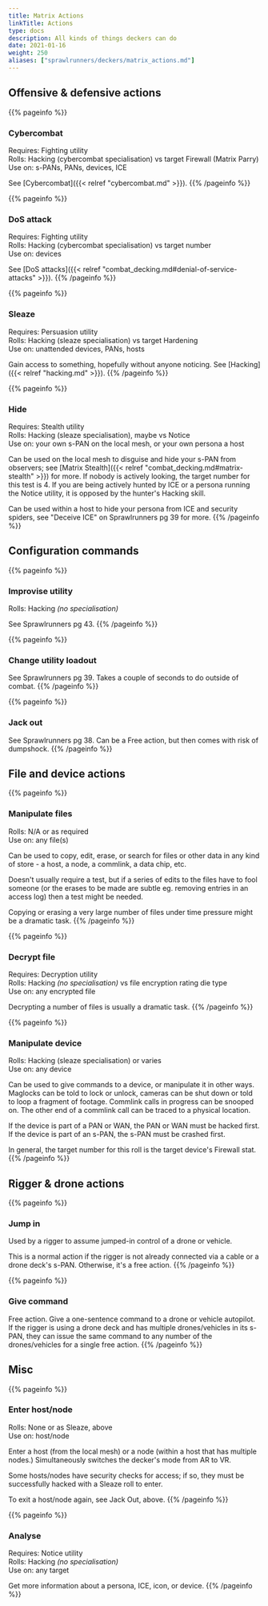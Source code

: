 ```yaml
---
title: Matrix Actions
linkTitle: Actions
type: docs
description: All kinds of things deckers can do
date: 2021-01-16
weight: 250
aliases: ["sprawlrunners/deckers/matrix_actions.md"]
---
```


## Offensive & defensive actions

{{% pageinfo %}} 
### Cybercombat
Requires: Fighting utility \
Rolls: Hacking (cybercombat specialisation) vs target Firewall (Matrix Parry) \
Use on: s-PANs, PANs, devices, ICE

See [Cybercombat]({{< relref "cybercombat.md" >}}).
{{% /pageinfo %}} 

{{% pageinfo %}} 
### DoS attack
Requires: Fighting utility \
Rolls: Hacking (cybercombat specialisation) vs target number \
Use on: devices

See [DoS attacks]({{< relref "combat_decking.md#denial-of-service-attacks" >}}).
{{% /pageinfo %}} 


{{% pageinfo %}} 
### Sleaze
Requires: Persuasion utility \
Rolls: Hacking (sleaze specialisation) vs target Hardening \
Use on: unattended devices, PANs, hosts

Gain access to something, hopefully without anyone noticing. See [Hacking]({{< relref "hacking.md" >}}).
{{% /pageinfo %}} 


{{% pageinfo %}} 
### Hide
Requires: Stealth utility \
Rolls: Hacking (sleaze specialisation), maybe vs Notice \
Use on: your own s-PAN on the local mesh, or your own persona a host

Can be used on the local mesh to disguise and hide your s-PAN from observers; see [Matrix Stealth]({{< relref "combat_decking.md#matrix-stealth" >}}) for more. If nobody is actively looking, the target number for this test is 4. If you are being actively hunted by ICE or a persona running the Notice utility, it is opposed by the hunter's Hacking skill.

Can be used within a host to hide your persona from ICE and security spiders, see "Deceive ICE" on Sprawlrunners pg 39 for more.
{{% /pageinfo %}} 


## Configuration commands

{{% pageinfo %}} 
### Improvise utility
Rolls: Hacking *(no specialisation)*

See Sprawlrunners pg 43.
{{% /pageinfo %}} 


{{% pageinfo %}} 
### Change utility loadout

See Sprawlrunners pg 39. Takes a couple of seconds to do outside of combat.
{{% /pageinfo %}} 


{{% pageinfo %}} 
### Jack out

See Sprawlrunners pg 38. Can be a Free action, but then comes with risk of dumpshock.
{{% /pageinfo %}} 


## File and device actions

{{% pageinfo %}} 
### Manipulate files
Rolls: N/A or as required \
Use on: any file(s)

Can be used to copy, edit, erase, or search for files or other data in any kind of store - a host, a node, a commlink, a data chip, etc.

Doesn't usually require a test, but if a series of edits to the files have to fool someone (or the erases to be made are subtle eg. removing entries in an access log) then a test might be needed.

Copying or erasing a very large number of files under time pressure might be a dramatic task.
{{% /pageinfo %}} 

{{% pageinfo %}} 
### Decrypt file
Requires: Decryption utility \
Rolls: Hacking *(no specialisation)* vs file encryption rating die type \
Use on: any encrypted file

Decrypting a number of files is usually a dramatic task.
{{% /pageinfo %}} 



{{% pageinfo %}} 
### Manipulate device
Rolls: Hacking (sleaze specialisation) or varies \
Use on: any device

Can be used to give commands to a device, or manipulate it in other ways. Maglocks can be told to lock or unlock, cameras can be shut down or told to loop a fragment of footage. Commlink calls in progress can be snooped on. The other end of a commlink call can be traced to a physical location.

If the device is part of a PAN or WAN, the PAN or WAN must be hacked first. If the device is part of an s-PAN, the s-PAN must be crashed first.

In general, the target number for this roll is the target device's Firewall stat.
{{% /pageinfo %}} 


## Rigger & drone actions

{{% pageinfo %}} 
### Jump in

Used by a rigger to assume jumped-in control of a drone or vehicle. 

This is a normal action if the rigger is not already connected via a cable or a drone deck's s-PAN. Otherwise, it's a free action.
{{% /pageinfo %}} 



{{% pageinfo %}} 
### Give command

Free action. Give a one-sentence command to a drone or vehicle autopilot. If the rigger is using a drone deck and has multiple drones/vehicles in its s-PAN, they can issue the same command to any number of the drones/vehicles for a single free action. 
{{% /pageinfo %}} 



## Misc 

{{% pageinfo %}} 
### Enter host/node
Rolls: None or as Sleaze, above \
Use on: host/node

Enter a host (from the local mesh) or a node (within a host that has multiple nodes.) Simultaneously switches the decker's mode from AR to VR.

Some hosts/nodes have security checks for access; if so, they must be successfully hacked with a Sleaze roll to enter.

To exit a host/node again, see Jack Out, above.
{{% /pageinfo %}} 


{{% pageinfo %}} 
### Analyse
Requires: Notice utility \
Rolls: Hacking *(no specialisation)* \
Use on: any target

Get more information about a persona, ICE, icon, or device.
{{% /pageinfo %}} 